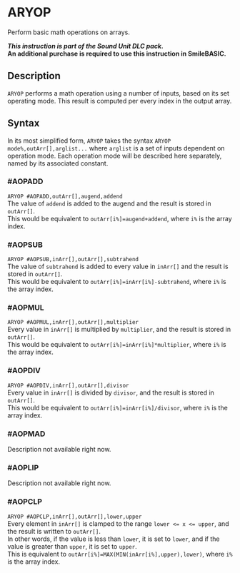 # ARYOP #
Perform basic math operations on arrays.

***This instruction is part of the Sound Unit DLC pack.*  
An additional purchase is required to use this instruction in SmileBASIC.**

## Description ##
`ARYOP` performs a math operation using a number of inputs,
based on its set operating mode. This result is computed per every
index in the output array.

## Syntax ##
In its most simplified form, `ARYOP` takes the syntax `ARYOP mode%,outArr[],arglist...`
where `arglist` is a set of inputs dependent on operation mode.
Each operation mode will be described here separately, named by its associated constant.
### #AOPADD ###
`ARYOP #AOPADD,outArr[],augend,addend`  
The value of `addend` is added to the augend and the result is
stored in `outArr[]`.  
This would be equivalent to `outArr[i%]=augend+addend`,
where `i%` is the array index.
### #AOPSUB ###
`ARYOP #AOPSUB,inArr[],outArr[],subtrahend`  
The value of `subtrahend` is added to every value in `inArr[]` and the result is
stored in `outArr[]`.  
This would be equivalent to `outArr[i%]=inArr[i%]-subtrahend`,
where `i%` is the array index.
### #AOPMUL ###
`ARYOP #AOPMUL,inArr[],outArr[],multiplier`  
Every value in `inArr[]` is multiplied by `multiplier`, and the result is
stored in `outArr[]`.  
This would be equivalent to `outArr[i%]=inArr[i%]*multiplier`,
where `i%` is the array index.
### #AOPDIV ###
`ARYOP #AOPDIV,inArr[],outArr[],divisor`  
Every value in `inArr[]` is divided by `divisor`, and the result is
stored in `outArr[]`.  
This would be equivalent to `outArr[i%]=inArr[i%]/divisor`,
where `i%` is the array index.
### #AOPMAD ###
Description not available right now.
### #AOPLIP ###
Description not available right now.
### #AOPCLP ###
`ARYOP #AOPCLP,inArr[],outArr[],lower,upper`  
Every element in `inArr[]` is clamped to the range `lower <= x <= upper`,
and the result is written to `outArr[]`.  
In other words, if the value is less than `lower`, it is set to `lower`,
and if the value is greater than `upper`, it is set to `upper`.  
This is equivalent to `outArr[i%]=MAX(MIN(inArr[i%],upper),lower)`,
where `i%` is the array index.
